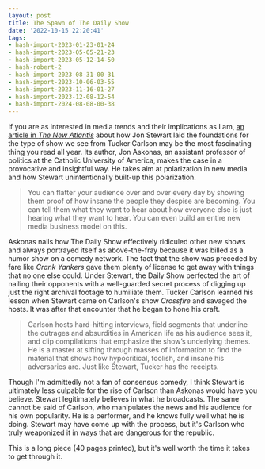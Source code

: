 ```yaml
---
layout: post
title: The Spawn of The Daily Show
date: '2022-10-15 22:20:41'
tags:
- hash-import-2023-01-23-01-24
- hash-import-2023-05-05-21-23
- hash-import-2023-05-12-14-50
- hash-robert-2
- hash-import-2023-08-31-00-31
- hash-import-2023-10-06-03-55
- hash-import-2023-11-16-01-27
- hash-import-2023-12-08-12-54
- hash-import-2024-08-08-00-38
---
```


If you are as interested in media trends and their implications as I am, [an article in _The New Atlantis_](https://www.thenewatlantis.com/publications/how-stewart-made-tucker) about how Jon Stewart laid the foundations for the type of show we see from Tucker Carlson may be the most fascinating thing you read all year. Its author, Jon Askonas, an assistant professor of politics at the Catholic University of America, makes the case in a provocative and insightful way. He takes aim at polarization in new media and how Stewart unintentionally built-up this polarization.

> You can flatter your audience over and over every day by showing them proof of how insane the people they despise are becoming. You can tell them what they want to hear about how everyone else is just hearing what they want to hear. You can even build an entire new media business model on this.

Askonas nails how The Daily Show effectively ridiculed other new shows and always portrayed itself as above-the-fray because it was billed as a humor show on a comedy network. The fact that the show was preceded by fare like _Crank Yankers_ gave them plenty of license to get away with things that no one else could. Under Stewart, the Daily Show perfected the art of nailing their opponents with a well-guarded secret process of digging up just the right archival footage to humiliate them. Tucker Carlson learned his lesson when Stewart came on Carlson's show _Crossfire_ and savaged the hosts. It was after that encounter that he began to hone his craft.

> Carlson hosts hard-hitting interviews, field segments that underline the outrages and absurdities in American life as his audience sees it, and clip compilations that emphasize the show’s underlying themes. He is a master at sifting through masses of information to find the material that shows how hypocritical, foolish, and insane his adversaries are. Just like Stewart, Tucker has the receipts.

Though I'm admittedly not a fan of consensus comedy, I think Stewart is ultimately less culpable for the rise of Carlson than Askonas would have you believe. Stewart legitimately believes in what he broadcasts. The same cannot be said of Carlson, who manipulates the news and his audience for his own popularity. He is a performer, and he knows fully well what he is doing. Stewart may have come up with the process, but it's Carlson who truly weaponized it in ways that are dangerous for the republic.

This is a long piece (40 pages printed), but it's well worth the time it takes to get through it.

